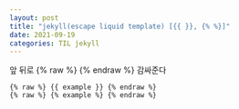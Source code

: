 ```yaml
---
layout: post
title: "jekyll(escape liquid template) [{{ }}, {% %}]"
date: 2021-09-19
categories: TIL jekyll
---
```


앞 뒤로 {% raw %} {% endraw %} 감싸준다

```jekyll
{% raw %} {{ example }} {% endraw %}
{% raw %} {% example %} {% endraw %}
```
